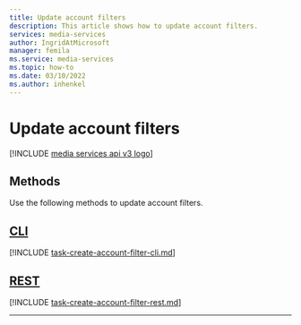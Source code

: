 ```yaml
---
title: Update account filters
description: This article shows how to update account filters.
services: media-services
author: IngridAtMicrosoft
manager: femila 
ms.service: media-services
ms.topic: how-to
ms.date: 03/10/2022
ms.author: inhenkel
---
```


# Update account filters

[!INCLUDE [media services api v3 logo](./includes/v3-hr.md)]

## Methods

Use the following methods to update account filters.

## [CLI](#tab/cli/)

[!INCLUDE [task-create-account-filter-cli.md](./includes/task-update-account-filter-cli.md)]

## [REST](#tab/rest/)

[!INCLUDE [task-create-account-filter-rest.md](./includes/task-update-account-filter-rest.md)]

---

